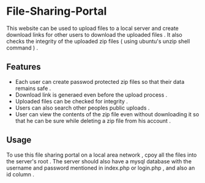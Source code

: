 # File-Sharing-Portal
This website can be used to upload files to a local server and create download links for other users to download the uploaded 
files . It also checks the integrity of the uploaded zip files ( using ubuntu's unzip shell command ) .

## Features
  * Each user can create passwod protected zip files so that their data remains safe .
  * Download link is generaed even before the upload process .
  * Uploaded files can be checked for integrity .
  * Users can also search other peoples public uploads .
  * User can view the contents of the zip file even without downloading it so that he can be sure while deleting a zip file from
    his account .

## Usage
To use this file sharing portal on a local area network , cpoy all the files into the server's root . The server should also 
have a mysql database with the username and password mentioned in index.php or login.php , and also an id column .
